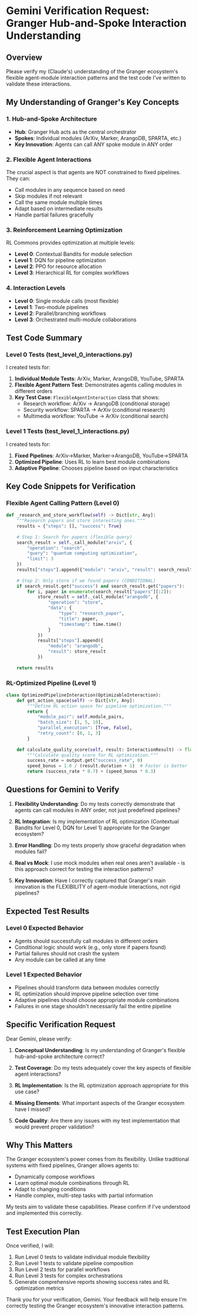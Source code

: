 # Gemini Verification Request: Granger Hub-and-Spoke Interaction Understanding

## Overview
Please verify my (Claude's) understanding of the Granger ecosystem's flexible agent-module interaction patterns and the test code I've written to validate these interactions.

## My Understanding of Granger's Key Concepts

### 1. Hub-and-Spoke Architecture
- **Hub**: Granger Hub acts as the central orchestrator
- **Spokes**: Individual modules (ArXiv, Marker, ArangoDB, SPARTA, etc.)
- **Key Innovation**: Agents can call ANY spoke module in ANY order

### 2. Flexible Agent Interactions
The crucial aspect is that agents are NOT constrained to fixed pipelines. They can:
- Call modules in any sequence based on need
- Skip modules if not relevant
- Call the same module multiple times
- Adapt based on intermediate results
- Handle partial failures gracefully

### 3. Reinforcement Learning Optimization
RL Commons provides optimization at multiple levels:
- **Level 0**: Contextual Bandits for module selection
- **Level 1**: DQN for pipeline optimization
- **Level 2**: PPO for resource allocation
- **Level 3**: Hierarchical RL for complex workflows

### 4. Interaction Levels
- **Level 0**: Single module calls (most flexible)
- **Level 1**: Two-module pipelines
- **Level 2**: Parallel/branching workflows
- **Level 3**: Orchestrated multi-module collaborations

## Test Code Summary

### Level 0 Tests (test_level_0_interactions.py)
I created tests for:
1. **Individual Module Tests**: ArXiv, Marker, ArangoDB, YouTube, SPARTA
2. **Flexible Agent Pattern Test**: Demonstrates agents calling modules in different orders
3. **Key Test Case**: `FlexibleAgentInteraction` class that shows:
   - Research workflow: ArXiv → ArangoDB (conditional storage)
   - Security workflow: SPARTA → ArXiv (conditional research)
   - Multimedia workflow: YouTube → ArXiv (conditional search)

### Level 1 Tests (test_level_1_interactions.py)
I created tests for:
1. **Fixed Pipelines**: ArXiv→Marker, Marker→ArangoDB, YouTube→SPARTA
2. **Optimized Pipeline**: Uses RL to learn best module combinations
3. **Adaptive Pipeline**: Chooses pipeline based on input characteristics

## Key Code Snippets for Verification

### Flexible Agent Calling Pattern (Level 0)
```python
def _research_and_store_workflow(self) -> Dict[str, Any]:
    """Research papers and store interesting ones."""
    results = {"steps": [], "success": True}
    
    # Step 1: Search for papers (flexible query)
    search_result = self._call_module("arxiv", {
        "operation": "search",
        "query": "quantum computing optimization",
        "limit": 3
    })
    results["steps"].append({"module": "arxiv", "result": search_result})
    
    # Step 2: Only store if we found papers (CONDITIONAL)
    if search_result.get("success") and search_result.get("papers"):
        for i, paper in enumerate(search_result["papers"][:2]):
            store_result = self._call_module("arangodb", {
                "operation": "store",
                "data": {
                    "type": "research_paper",
                    "title": paper,
                    "timestamp": time.time()
                }
            })
            results["steps"].append({
                "module": "arangodb",
                "result": store_result
            })
    
    return results
```

### RL-Optimized Pipeline (Level 1)
```python
class OptimizedPipelineInteraction(OptimizableInteraction):
    def get_action_space(self) -> Dict[str, Any]:
        """Define RL action space for pipeline optimization."""
        return {
            "module_pair": self.module_pairs,
            "batch_size": [1, 5, 10],
            "parallel_execution": [True, False],
            "retry_count": [0, 1, 3]
        }
    
    def calculate_quality_score(self, result: InteractionResult) -> float:
        """Calculate quality score for RL optimization."""
        success_rate = output.get("success_rate", 0)
        speed_bonus = 1.0 / (result.duration + 1)  # Faster is better
        return (success_rate * 0.7) + (speed_bonus * 0.3)
```

## Questions for Gemini to Verify

1. **Flexibility Understanding**: Do my tests correctly demonstrate that agents can call modules in ANY order, not just predefined pipelines?

2. **RL Integration**: Is my implementation of RL optimization (Contextual Bandits for Level 0, DQN for Level 1) appropriate for the Granger ecosystem?

3. **Error Handling**: Do my tests properly show graceful degradation when modules fail?

4. **Real vs Mock**: I use mock modules when real ones aren't available - is this approach correct for testing the interaction patterns?

5. **Key Innovation**: Have I correctly captured that Granger's main innovation is the FLEXIBILITY of agent-module interactions, not rigid pipelines?

## Expected Test Results

### Level 0 Expected Behavior
- Agents should successfully call modules in different orders
- Conditional logic should work (e.g., only store if papers found)
- Partial failures should not crash the system
- Any module can be called at any time

### Level 1 Expected Behavior
- Pipelines should transform data between modules correctly
- RL optimization should improve pipeline selection over time
- Adaptive pipelines should choose appropriate module combinations
- Failures in one stage shouldn't necessarily fail the entire pipeline

## Specific Verification Request

Dear Gemini, please verify:

1. **Conceptual Understanding**: Is my understanding of Granger's flexible hub-and-spoke architecture correct?

2. **Test Coverage**: Do my tests adequately cover the key aspects of flexible agent interactions?

3. **RL Implementation**: Is the RL optimization approach appropriate for this use case?

4. **Missing Elements**: What important aspects of the Granger ecosystem have I missed?

5. **Code Quality**: Are there any issues with my test implementation that would prevent proper validation?

## Why This Matters

The Granger ecosystem's power comes from its flexibility. Unlike traditional systems with fixed pipelines, Granger allows agents to:
- Dynamically compose workflows
- Learn optimal module combinations through RL
- Adapt to changing conditions
- Handle complex, multi-step tasks with partial information

My tests aim to validate these capabilities. Please confirm if I've understood and implemented this correctly.

## Test Execution Plan

Once verified, I will:
1. Run Level 0 tests to validate individual module flexibility
2. Run Level 1 tests to validate pipeline composition
3. Run Level 2 tests for parallel workflows
4. Run Level 3 tests for complex orchestrations
5. Generate comprehensive reports showing success rates and RL optimization metrics

Thank you for your verification, Gemini. Your feedback will help ensure I'm correctly testing the Granger ecosystem's innovative interaction patterns.